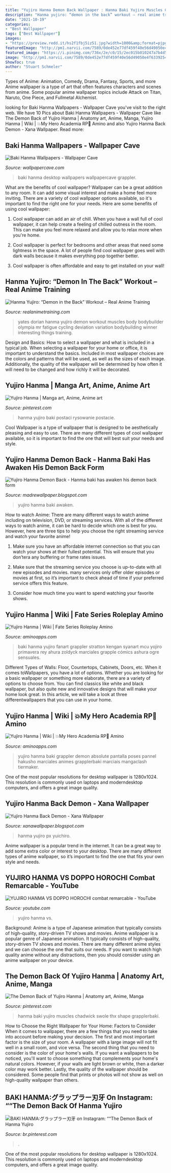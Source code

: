 ```yaml
---
title: "Yujiro Hanma Demon Back Wallpaper : Hanma Baki Yujiro Muscles Chadwick Swole Thx Shape Grapplerbaki"
description: "Hanma yujiro: “demon in the back” workout – real anime training"
date: "2021-10-19"
categories:
- "Best Wallpaper"
tags: ["Best Wallpaper"]
images:
- "https://preview.redd.it/hs2f1fbj5iz51.jpg?width=1000&amp;format=pjpg&amp;auto=webp&amp;s=c819d61a3486cda98097aa16c90a42d3d60b8eb9"
featuredImage: "http://pm1.narvii.com/7589/0de452e77df459f40e56d49050e4f63392540b3br1-728-1169v2_uhq.jpg"
featured_image: "https://i.pinimg.com/736x/2e/c0/15/2ec015b010247a7b4d5ad5073fe25692.jpg"
image: "http://pm1.narvii.com/7589/0de452e77df459f40e56d49050e4f63392540b3br1-728-1169v2_uhq.jpg"
ShowToc: true
author: "Stuart Schmeler"
---
```



Types of Anime: Animation, Comedy, Drama, Fantasy, Sports, and more
Anime wallpaper is a type of art that often features characters and scenes from anime. Some popular anime wallpaper topics include Attack on Titan, Naruto, One Piece, and Fullmetal Alchemist.

	

		
looking for Baki Hanma Wallpapers - Wallpaper Cave you've visit to the right web. We have 10 Pics about Baki Hanma Wallpapers - Wallpaper Cave like The Demon Back of Yujiro Hanma | Anatomy art, Anime, Manga, Yujiro Hanma | Wiki | 💥My Hero Academia RP👊 Amino and also Yujiro Hanma Back Demon - Xana Wallpaper. Read more:
		
    
## Baki Hanma Wallpapers - Wallpaper Cave

<img loading=lazy src="https://wallpapercave.com/wp/wp7127284.jpg" onerror="this.onerror=null;this.src='https://tse1.mm.bing.net/th?id=OIP.-lr2qefVdW6yu_DADVHjEwHaFR&amp;pid=15.1';" alt="Baki Hanma Wallpapers - Wallpaper Cave">

_Source: wallpapercave.com_

>baki hanma desktop wallpapers wallpapercave grappler. 

	

What are the benefits of cool wallpaper?
Wallpaper can be a great addition to any room. It can add some visual interest and make a home feel more inviting. There are a variety of cool wallpaper options available, so it's important to find the right one for your needs. Here are some benefits of using cool wallpaper: 
1. Cool wallpaper can add an air of chill. When you have a wall full of cool wallpaper, it can help create a feeling of chilled outness in the room. This can make you feel more relaxed and allow you to relax more when you're home. 

2. Cool wallpaper is perfect for bedrooms and other areas that need some lightness in the space. A lot of people find cool wallpaper goes well with dark walls because it makes everything pop together better. 

3. Cool wallpaper is often affordable and easy to get installed on your wall!

    
## Hanma Yujiro: “Demon In The Back” Workout – Real Anime Training

<img loading=lazy src="http://3.bp.blogspot.com/-9T8zfIazYBM/VPdyxMcpENI/AAAAAAAAAx8/DBk1qnVG0gQ/s1600/lat%2Bspread.jpg" onerror="this.onerror=null;this.src='https://tse4.mm.bing.net/th?id=OIP.5aVP3sPz8noDtONh254I9AAAAA&amp;pid=15.1';" alt="Hanma Yujiro: “Demon in the Back” Workout – Real Anime Training">

_Source: realanimetraining.com_

>yates dorian hanma yujiro demon workout muscles body bodybuilder olympia mr fatigue cycling deviation variation bodybuilding winner interesting things training. 

	

Design and Basics: How to select a wallpaper and what is included in a typical job.
When selecting a wallpaper for your home or office, it is important to understand the basics. Included in most wallpaper choices are the colors and patterns that will be used, as well as the sizes of each image. Additionally, the quality of the wallpaper will be determined by how often it will need to be changed and how richly it will be decorated.

    
## Yujiro Hanma | Manga Art, Anime, Anime Art

<img loading=lazy src="https://i.pinimg.com/originals/fc/b4/4d/fcb44d90d6cdc7b89d55ffeeeab91be9.jpg" onerror="this.onerror=null;this.src='https://tse3.mm.bing.net/th?id=OIP.ZUfxQT9drknS6GK-AVguEAHaFD&amp;pid=15.1';" alt="Yujiro Hanma | Manga art, Anime, Anime art">

_Source: pinterest.com_

>hanma yujiro baki postaci rysowanie postacie. 

	

Cool Wallpaper is a type of wallpaper that is designed to be aesthetically pleasing and easy to use. There are many different types of cool wallpaper available, so it is important to find the one that will best suit your needs and style.

    
## Yujiro Hanma Demon Back - Hanma Baki Has Awaken His Demon Back Form

<img loading=lazy src="https://static.mercdn.net/item/detail/orig/photos/m66829326501_3.jpg?1574162214" onerror="this.onerror=null;this.src='https://tse2.mm.bing.net/th?id=OIP.75ZznmON74dYgUhs-rEDewHaJS&amp;pid=15.1';" alt="Yujiro Hanma Demon Back - Hanma baki has awaken his demon back form">

_Source: madrewallpaper.blogspot.com_

>yujiro hanma baki awaken. 

	

How to watch Anime: There are many different ways to watch anime including on television, DVD, or streaming services.
With all of the different ways to watch anime, it can be hard to decide which one is best for you. However, here are three tips to help you choose the right streaming service and watch your favorite anime!
1. Make sure you have an affordable internet connection so that you can watch your shows at their fullest potential. This will ensure that you don’tera any buffering or frame rates issues.

2. Make sure that the streaming service you choose is up-to-date with all new episodes and movies. many services only offer older episodes or movies at first, so it’s important to check ahead of time if your preferred service offers this feature.

3. Consider how much time you want to spend watching your favorite shows.

    
## Yujiro Hanma | Wiki | Fate Series Roleplay Amino

<img loading=lazy src="http://pm1.narvii.com/7587/cd8b28572b0d27bab6ac93855eb3c2a8f42264acr1-715-1000v2_00.jpg" onerror="this.onerror=null;this.src='https://tse1.mm.bing.net/th?id=OIP.PYOt6ml_u48qfay_hFvRiwAAAA&amp;pid=15.1';" alt="Yujiro Hanma | Wiki | Fate Series Roleplay Amino">

_Source: aminoapps.com_

>baki hanma yujiro fanart grappler stratton kengan syanart mcu yojiro primavera rey ahura zoldyck marciales grapple cómics ashura ogre sensuales. 

	

Different Types of Walls: Floor, Countertops, Cabinets, Doors, etc.
When it comes toWallpapers, you have a lot of options. Whether you are looking for a basic wallpaper or something more elaborate, there are a variety of options to choose from. You can find classics like white and black wallpaper, but also quite new and innovative designs that will make your home look great. In this article, we will take a look at three differentwallpapers that you can use in your home.

    
## Yujiro Hanma | Wiki | 💥My Hero Academia RP👊 Amino

<img loading=lazy src="http://pm1.narvii.com/7589/0de452e77df459f40e56d49050e4f63392540b3br1-728-1169v2_uhq.jpg" onerror="this.onerror=null;this.src='https://tse2.mm.bing.net/th?id=OIP.QxLDHDYxXuPtD2DebDIf1gHaL5&amp;pid=15.1';" alt="Yujiro Hanma | Wiki | 💥My Hero Academia RP👊 Amino">

_Source: aminoapps.com_

>yujiro hanma baki grappler demon absolute pantalla poses pannel hakusho marciales animes grapplerbaki marciais mangaclash tiermaker. 

	

One of the most popular resolutions for desktop wallpaper is 1280x1024. This resolution is commonly used on laptops and moderndesktop computers, and offers a great image quality.

    
## Yujiro Hanma Back Demon - Xana Wallpaper

<img loading=lazy src="https://preview.redd.it/hs2f1fbj5iz51.jpg?width=1000&amp;format=pjpg&amp;auto=webp&amp;s=c819d61a3486cda98097aa16c90a42d3d60b8eb9" onerror="this.onerror=null;this.src='https://tse4.mm.bing.net/th?id=OIP.9lvgCMCIikDDsuGgjH3nDQHaEK&amp;pid=15.1';" alt="Yujiro Hanma Back Demon - Xana Wallpaper">

_Source: xanawallpaper.blogspot.com_

>hanma yujiro px yuichiro. 

	

Anime wallpaper is a popular trend in the internet. It can be a great way to add some extra color or interest to your desktop. There are many different types of anime wallpaper, so it’s important to find the one that fits your own style and needs.

    
## YUJIRO HANMA VS DOPPO HOROCHI Combat Remarcable - YouTube

<img loading=lazy src="http://i.ytimg.com/vi/xRbmvdzHPrc/maxresdefault.jpg" onerror="this.onerror=null;this.src='https://tse4.mm.bing.net/th?id=OIP.KlCsfbnse9GcnFTKurJNDwHaEK&amp;pid=15.1';" alt="YUJIRO HANMA VS DOPPO HOROCHI combat remarcable - YouTube">

_Source: youtube.com_

>yujiro hanma vs. 

	

Background: Anime is a type of Japanese animation that typically consists of high-quality, story-driven TV shows and movies.
Anime wallpaper is a popular genre of Japanese animation. It typically consists of high-quality, story-driven TV shows and movies. There are many different anime styles and we can choose the one that suits our needs. If you want to watch high quality anime without any distractions, then you should consider using an anime wallpaper on your device.

    
## The Demon Back Of Yujiro Hanma | Anatomy Art, Anime, Manga

<img loading=lazy src="https://i.pinimg.com/736x/2e/c0/15/2ec015b010247a7b4d5ad5073fe25692.jpg" onerror="this.onerror=null;this.src='https://tse4.mm.bing.net/th?id=OIP.en2puoB-rJaspSGplKhykQHaHY&amp;pid=15.1';" alt="The Demon Back of Yujiro Hanma | Anatomy art, Anime, Manga">

_Source: pinterest.com_

>hanma baki yujiro muscles chadwick swole thx shape grapplerbaki. 

	

How to Choose the Right Wallpaper for Your Home: Factors to Consider
When it comes to wallpaper, there are a few things that you need to take into account before making your decision. The first and most important factor is the size of your room. A wallpaper with a large image will not fit well in a small room, and vice versa. 
The second thing that you need to consider is the color of your home's walls. If you want a wallpapers to be noticed, you'll want to choose something that complements your home's natural colors. However, if your walls are light brown or white, then a darker color may work better. 
Lastly, the quality of the wallpaper should be considered. Some people find that prints or photos will not show as well on high-quality wallpaper than others.

    
## BAKI HANMA:グラップラー刃牙 On Instagram: ““The Demon Back Of Hanma Yujiro

<img loading=lazy src="https://i.pinimg.com/736x/e7/9f/b8/e79fb86bf41b1e1ff2a6c4728e5a776f.jpg" onerror="this.onerror=null;this.src='https://tse3.mm.bing.net/th?id=OIP.c6fWm1nq9iaq6cCCT_WKXgHaH0&amp;pid=15.1';" alt="BAKI HANMA:グラップラー刃牙 on Instagram: ““The Demon Back of Hanma Yujiro">

_Source: br.pinterest.com_

>. 

	

One of the most popular resolutions for desktop wallpaper is 1280x1024. This resolution is commonly used on laptops and moderndesktop computers, and offers a great image quality.

